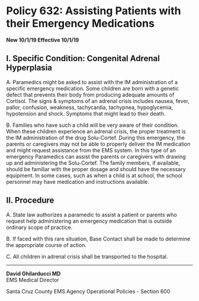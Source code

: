 # Policy 632: Assisting Patients with their Emergency Medications

**New 10/1/19 Effective 10/1/19**

## I. Specific Condition: Congenital Adrenal Hyperplasia

A. Paramedics might be asked to assist with the IM administration of a specific emergency medication. Some children are born with a genetic defect that prevents their body from producing adequate amounts of Cortisol. The signs & symptoms of an adrenal crisis includes nausea, fever, pallor, confusion, weakness, tachycardia, tachypnea, hypoglycemia, hypotension and shock. Symptoms that might lead to their death.

B. Families who have such a child will be very aware of their condition. When these children experience an adrenal crisis, the proper treatment is the IM administration of the drug Solu-Cortef. During this emergency, the parents or caregivers may not be able to properly deliver the IM medication and might request assistance from the EMS system. In this type of an emergency Paramedics can assist the parents or caregivers with drawing up and administering the Solu-Cortef. The family members, if available, should be familiar with the proper dosage and should have the necessary equipment. In some cases, such as when a child is at school, the school personnel may have medication and instructions available.

## II. Procedure

A. State law authorizes a paramedic to assist a patient or parents who request help administering an emergency medication that is outside ordinary scope of practice.

B. If faced with this rare situation, Base Contact shall be made to determine the appropriate course of action.

C. All children in adrenal crisis shall be transported to the hospital.

---

**David Ghilarducci MD**  
EMS Medical Director

Santa Cruz County EMS Agency Operational Policies - Section 600

